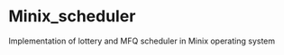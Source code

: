 Minix_scheduler
===============

Implementation of lottery and MFQ scheduler in Minix operating system
